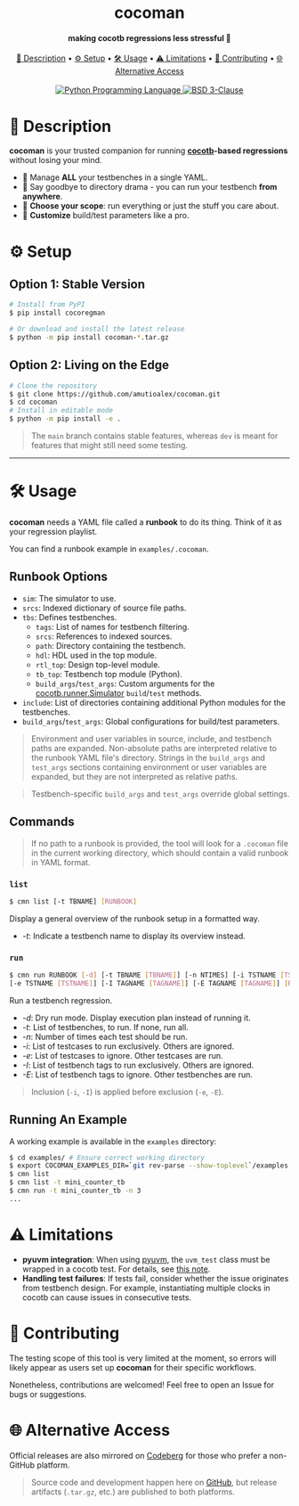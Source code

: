 <h1 align="center">cocoman</h1>
<h4 align="center">making cocotb regressions less stressful 🚀</h4>

<p align="center">
  <a href="#description">📜 Description</a> •
  <a href="#setup">⚙️ Setup</a> •
  <a href="#usage">🛠️ Usage</a> •
  <a href="#limitations">⚠️ Limitations</a> •
  <a href="#contributing">🤝 Contributing</a> •
  <a href="#alternative-access">🌐 Alternative Access </a>
  <br>
  <br>
  <a href="https://www.python.org/">
    <img src="https://img.shields.io/badge/Python-3776AB?logo=python&logoColor=fff"
         alt="Python Programming Language">
  </a>
  <a href="/LICENSE">
    <img src="https://img.shields.io/badge/License-BSD_3--Clause-blue.svg"
         alt="BSD 3-Clause">
  </a>
</p>

# 📜 Description <a id="description"></a>

**cocoman** is your trusted companion for running **[cocotb](https://github.com/cocotb/cocotb)-based regressions**
without losing your mind.
- 🧩 Manage **ALL** your testbenches in a single YAML.
- 📂 Say goodbye to directory drama - you can run your testbench **from anywhere**.
- 🎯 **Choose your scope**: run everything or just the stuff you care about.
- 🔧 **Customize** build/test parameters like a pro.

# ⚙️ Setup <a id="setup"></a>
## Option 1: Stable Version

```bash
# Install from PyPI
$ pip install cocoregman

# Or download and install the latest release
$ python -m pip install cocoman-*.tar.gz
```

## Option 2: Living on the Edge

```bash
# Clone the repository
$ git clone https://github.com/amutioalex/cocoman.git
$ cd cocoman
# Install in editable mode
$ python -m pip install -e .
```

> The `main` branch contains stable features, whereas `dev` is meant for features that
> might still need some testing.

---

# 🛠️ Usage <a id="usage"></a>

**cocoman** needs a YAML file called a **runbook** to do its thing. Think of it as your
regression playlist.

You can find a runbook example in `examples/.cocoman`.

## Runbook Options

- `sim`: The simulator to use.
- `srcs`: Indexed dictionary of source file paths.
- `tbs`: Defines testbenches.
  - `tags`: List of names for testbench filtering.
  - `srcs`: References to indexed sources.
  - `path`: Directory containing the testbench.
  - `hdl`: HDL used in the top module.
  - `rtl_top`: Design top-level module.
  - `tb_top`: Testbench top module (Python).
  - `build_args`/`test_args`: Custom arguments for the
    [cocotb.runner.Simulator](https://docs.cocotb.org/en/stable/library_reference.html#python-test-runner)
    `build`/`test` methods.
- `include`: List of directories containing additional Python modules for the 
  testbenches.
- `build_args`/`test_args`: Global configurations for build/test parameters.

> Environment and user variables in source, include, and testbench paths are expanded.
> Non-absolute paths are interpreted relative to the runbook YAML file's directory.
> Strings in the `build_args` and `test_args` sections containing environment or user
> variables are expanded, but they are not interpreted as relative paths.

> Testbench-specific `build_args` and `test_args` override global settings.

## Commands

> If no path to a runbook is provided, the tool will look for a `.cocoman` file in the
> current working directory, which should contain a valid runbook in YAML format.

### `list`

```bash
$ cmn list [-t TBNAME] [RUNBOOK]
```
Display a general overview of the runbook setup in a formatted way.
- *-t*: Indicate a testbench name to display its overview instead.

### `run`

```bash
$ cmn run RUNBOOK [-d] [-t TBNAME [TBNAME]] [-n NTIMES] [-i TSTNAME [TSTNAME]]
[-e TSTNAME [TSTNAME]] [-I TAGNAME [TAGNAME]] [-E TAGNAME [TAGNAME]] [RUNBOOK]
```
Run a testbench regression.
- *-d*: Dry run mode. Display execution plan instead of running it.
- *-t*: List of testbenches, to run. If none, run all.
- *-n*: Number of times each test should be run.
- *-i*: List of testcases to run exclusively. Others are ignored.
- *-e*: List of testcases to ignore. Other testcases are run.
- *-I*: List of testbench tags to run exclusively. Others are ignored.
- *-E*: List of testbench tags to ignore. Other testbenches are run.

> Inclusion (`-i`, `-I`) is applied before exclusion (`-e`, `-E`).

## Running An Example

A working example is available in the `examples` directory:
```bash
$ cd examples/ # Ensure correct working directory
$ export COCOMAN_EXAMPLES_DIR=`git rev-parse --show-toplevel`/examples
$ cmn list
$ cmn list -t mini_counter_tb
$ cmn run -t mini_counter_tb -n 3
...
```

# ⚠️ Limitations <a id="limitations"></a>

- **pyuvm integration**: When using [pyuvm](https://github.com/pyuvm/pyuvm), the
  `uvm_test` class must be wrapped in a cocotb test. For details, see
  [this note](https://github.com/pyuvm/pyuvm/releases/tag/2.9.0).
- **Handling test failures**: If tests fail, consider whether the issue originates from
  testbench design. For example, instantiating multiple clocks in cocotb can cause issues
  in consecutive tests.

# 🤝 Contributing <a id="contributing"></a>

The testing scope of this tool is very limited at the moment, so errors will likely
appear as users set up **cocoman** for their specific workflows.

Nonetheless, contributions are welcomed! Feel free to open an Issue for bugs or
suggestions.

# 🌐 Alternative Access <a id="alternative-access"></a>

Official releases are also mirrored on
[Codeberg](https://codeberg.org/amutioalex/cocoman/releases) for those who prefer a
non-GitHub platform.

> Source code and development happen here on [GitHub](https://github.com/amutioalex/cocoman), 
> but release artifacts (`.tar.gz`, etc.) are published to both platforms.
